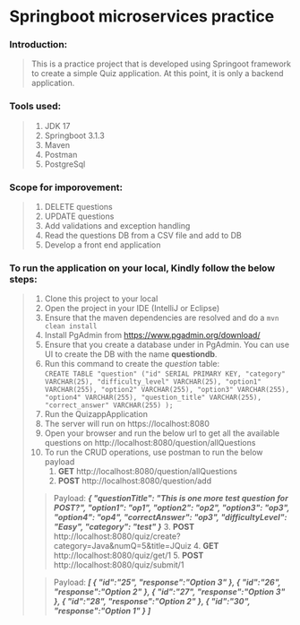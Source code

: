 # Springboot microservices practice
### Introduction:
> This is a practice project that is developed using Springoot framework to create a simple Quiz application. At this point, it is only a backend application.
### Tools used:
>1. JDK 17
>2. Springboot 3.1.3
>3. Maven
>4. Postman
>5. PostgreSql 

### Scope for imporovement:
>1. DELETE questions 
>2. UPDATE questions 
>3. Add validations and exception handling 
>4. Read the questions DB from a CSV file and add to DB
>4. Develop a front end application

### To run the application on your local, Kindly follow the below steps:
>1. Clone this project to your local
>2. Open the project in your IDE (IntelliJ or Eclipse)
>3. Ensure that the maven dependencies are resolved and do a ```mvn clean install```
>4. Install PgAdmin from https://www.pgadmin.org/download/
>5. Ensure that you create a database under in PgAdmin. You can use UI to create the DB with the name **questiondb**.
>   1.  Run this command to create the _question_ table:                                                                                                                      
    ```CREATE TABLE "question" ("id" SERIAL PRIMARY KEY,
    "category" VARCHAR(25),
    "difficulty_level" VARCHAR(25),
    "option1" VARCHAR(255),
    "option2" VARCHAR(255),
    "option3" VARCHAR(255),
    "option4" VARCHAR(255),
    "question_title" VARCHAR(255),
    "correct_answer" VARCHAR(255)
    );```
>6. Run the QuizappApplication 
>   1. The server will run on https://localhost:8080
>   2. Open your browser and run the below url to get all the available questions on http://localhost:8080/question/allQuestions
>   3. To run the CRUD operations, use postman to run the below payload 
>      1. **GET** http://localhost:8080/question/allQuestions
>      2. **POST** http://localhost:8080/question/add
>   >Payload:
       ***{
          "questionTitle": "This is one more test question for POST?",
          "option1": "op1",
          "option2": "op2",
          "option3": "op3",
          "option4": "op4",
          "correctAnswer": "op3",
          "difficultyLevel": "Easy",
          "category": "test"
          }***
 >      3. **POST** http://localhost:8080/quiz/create?category=Java&numQ=5&title=JQuiz
 >      4. **GET** http://localhost:8080/quiz/get/1
 >      5. **POST** http://localhost:8080/quiz/submit/1
 >    
 >    >  Payload: ***[
       {
       "id":"25",
       "response":"Option 3"
       },
       {
       "id":"26",
       "response":"Option 2"
       },
       {
       "id":"27",
       "response":"Option 3"
       },
       {
       "id":"28",
       "response":"Option 2"
       },
       {
       "id":"30",
       "response":"Option 1"
       }
]***